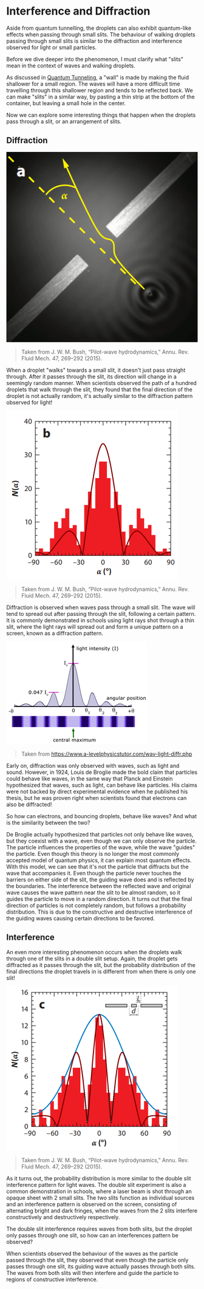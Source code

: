# Interference and Diffraction
Aside from quantum tunnelling, the droplets can also exhibit quantum-like effects when 
passing through small slits. The behaviour of walking droplets passing through small slits
is similar to the diffraction and interference observed for light or small particles.

Before we dive deeper into the phenomenon, I must clarify what "slits" mean in the 
context of waves and walking droplets. 

As discussed in [Quantum Tunneling](tunneling.md), a "wall" is made by making 
the fluid shallower for a small region. The waves will have a more difficult time travelling
through this shallower region and tends to be reflected back. We can make "slits" in a
similar way, by pasting a thin strip at the bottom of the container, but leaving a small 
hole in the center.

Now we can explore some interesting things that happen when the droplets pass through a
slit, or an arrangement of slits.

## Diffraction

![img.png](img.png)
> Taken from J. W. M. Bush, “Pilot-wave hydrodynamics,” Annu. Rev. Fluid Mech. 47, 269–292 (2015).

When a droplet "walks" towards a small slit, it doesn't just pass straight through.
After it passes through the slit, its direction will change in a seemingly random manner.
When scientists observed the path of a hundred droplets that walk through the slit, they
found that the final direction of the droplet is not actually random, it's actually similar
to the diffraction pattern observed for light!

![img_1.png](img_1.png)
> Taken from J. W. M. Bush, “Pilot-wave hydrodynamics,” Annu. Rev. Fluid Mech. 47, 269–292 (2015).

Diffraction is observed when waves pass through a small slit. The wave will
tend to spread out after passing through the slit, following a certain 
pattern. It is commonly demonstrated in schools using light 
rays shot through a thin slit, where the light rays will spread out
and form a unique pattern on a screen, known as a diffraction pattern.

![img_3.png](img_3.png)
> Taken from https://www.a-levelphysicstutor.com/wav-light-diffr.php

Early on, diffraction was only observed with waves, such as light
and sound. However, in 1924, Louis de Broglie made the bold claim 
that particles could behave like waves, in the same way that Planck 
and Einstein hypothesized that waves, such as light, can behave
like particles. His claims were not backed by direct experimental
evidence when he published his thesis, but he was proven right 
when scientists found that electrons can also be diffracted!

So how can electrons, and bouncing droplets, behave like waves? And what is the similarity
between the two?

De Broglie actually hypothesized that particles not only behave like waves, but they coexist
with a wave, even though we can only observe the particle. The particle influences the 
properties of the wave, while the wave "guides" the particle. Even though this theory is 
no longer the most commonly accepted model of quantum physics, it can explain most
quantum effects. With this model, we can see that it's not the particle that diffracts but
the wave that accompanies it. Even though the particle never touches the barriers on either
side of the slit, the guiding wave does and is reflected by the boundaries. The interference
between the reflected wave and original wave causes the wave pattern near the slit to be almost 
random, so it guides the particle to move in a random direction. It turns out that the final
direction of particles is not completely random, but follows a probability distribution. 
This is due to the constructive and destructive interference of the guiding waves causing
certain directions to be favored.

## Interference

An even more interesting phenomenon occurs when the droplets walk through one of the slits
in a double slit setup. Again, the droplet gets diffracted as it passes through the slit,
but the probability distribution of the final directions the droplet travels in is different
from when there is only one slit!

![img_2.png](img_2.png)
> Taken from J. W. M. Bush, “Pilot-wave hydrodynamics,” Annu. Rev. Fluid Mech. 47, 269–292 (2015).

As it turns out, the probability distribution is more similar to the double slit interference
pattern for light waves. The double slit experiment is also a common demonstration in schools,
where a laser beam is shot through an opaque sheet with 2 small slits. The two slits function
as individual sources and an interference pattern is observed on the screen, consisting of 
alternating bright and dark fringes, when the waves from the 2 slits interfere constructively
and destructively respectively.

The double slit interference requires waves from both slits, but the droplet only passes
through one slit, so how can an interferences pattern be observed?

When scientists observed the behaviour of the waves as the particle passed through the slit,
they observed that even though the particle only passes through one slit, its guiding wave
actually passes through both slits. The waves from both slits will then interfere and guide
the particle to regions of constructive interference.